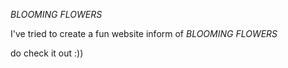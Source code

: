 *BLOOMING FLOWERS*

I've tried to create a fun website inform of *BLOOMING FLOWERS*

do check it out :))
